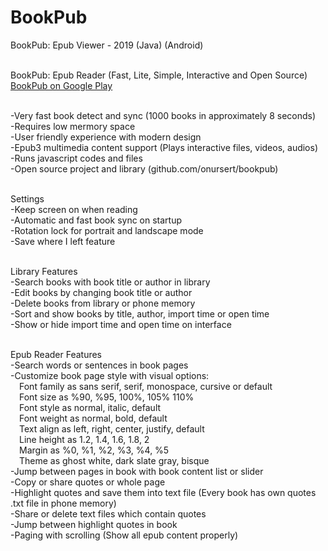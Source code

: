 # BookPub
 BookPub: Epub Viewer - 2019 (Java) (Android)<br><br>

BookPub: Epub Reader (Fast, Lite, Simple, Interactive and Open Source)<br>
<a href="https://play.google.com/store/apps/details?id=com.github.onursert.bookpub">BookPub on Google Play</a><br><br>

-Very fast book detect and sync (1000 books in approximately 8 seconds)<br>
-Requires low mermory space<br>
-User friendly experience with modern design<br>
-Epub3 multimedia content support (Plays interactive files, videos, audios)<br>
-Runs javascript codes and files<br>
-Open source project and library (github.com/onursert/bookpub)<br><br>

Settings<br>
-Keep screen on when reading<br>
-Automatic and fast book sync on startup<br>
-Rotation lock for portrait and landscape mode<br>
-Save where I left feature<br><br>

Library Features<br>
-Search books with book title or author in library<br>
-Edit books by changing book title or author<br>
-Delete books from library or phone memory<br>
-Sort and show books by title, author, import time or open time<br>
-Show or hide import time and open time on interface<br><br>

Epub Reader Features<br>
-Search words or sentences in book pages<br>
-Customize book page style with visual options:<br>
&emsp;Font family as sans serif, serif, monospace, cursive or default<br>
&emsp;Font size as %90, %95, 100%, 105% 110%<br>
&emsp;Font style as normal, italic, default<br>
&emsp;Font weight as normal, bold, default<br>
&emsp;Text align as left, right, center, justify, default<br>
&emsp;Line height as 1.2, 1.4, 1.6, 1.8, 2<br>
&emsp;Margin as %0, %1, %2, %3, %4, %5<br>
&emsp;Theme as ghost white, dark slate gray, bisque<br>
-Jump between pages in book with book content list or slider<br>
-Copy or share quotes or whole page<br>
-Highlight quotes and save them into text file (Every book has own quotes .txt file in phone memory)<br>
-Share or delete text files which contain quotes<br>
-Jump between highlight quotes in book<br>
-Paging with scrolling (Show all epub content properly)<br><br>
